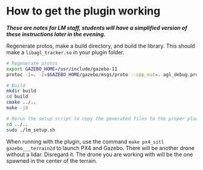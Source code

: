 # How to get the plugin working

***These are notes for LM staff, students will have a simplified version of these instructions later in the evening.***

Regenerate protos, make a build directory, and build the library. This should make a `libagl_tracker.so` in your plugin folder.

``` sh
# Regenerate protos
export GAZEBO_HOME=/usr/include/gazebo-11
protoc -I=. -I=$GAZEBO_HOME/gazebo/msgs/proto --cpp_out=. agl_debug.proto

# Build
mkdir build
cd build
cmake ../..
make -j8

# Rerun the setup script to copy the generated files to the proper places in PX4
cd ../..
sudo ./lm_setup.sh
```

When running with the plugin, use the command `make px4_sitl gazebo___terrain2d` to launch PX4 and Gazebo. There will be another drone without a lidar. Disregard it. The drone you are working with will be the one spawned in the center of the terrain.


